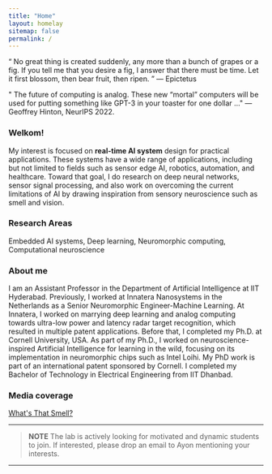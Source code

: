 ```yaml
---
title: "Home"
layout: homelay
sitemap: false
permalink: /
---
```


“ No great thing is created suddenly, any more than a bunch of grapes or a fig. If you tell me that you desire a fig, I answer that there must be time. Let it first blossom, then bear fruit, then ripen. ”
― Epictetus

" The future of computing is analog. These new “mortal” computers will be used for putting something like GPT-3 in your toaster for one dollar ..."
― Geoffrey Hinton, NeurIPS 2022. 

### Welkom!

My interest is focused on **real-time AI system** design for practical applications. These systems have a wide range of applications, including but not limited to fields such as sensor edge AI, robotics, automation, and healthcare. Toward that goal, I do research on deep neural networks, sensor signal processing, and also work on overcoming the current limitations of AI by drawing inspiration from sensory neuroscience such as smell and vision.

### Research Areas
Embedded AI systems, Deep learning, Neuromorphic computing, Computational neuroscience

### About me
I am an Assistant Professor in the Department of Artificial Intelligence at IIT Hyderabad. Previously, I worked at Innatera Nanosystems in the Netherlands as a Senior Neuromorphic Engineer-Machine Learning. At Innatera, I worked on marrying deep learning and analog computing towards ultra-low power and latency radar target recognition, which resulted in multiple patent applications. Before that, I completed my Ph.D. at Cornell University, USA. As part of my Ph.D., I worked on neuroscience-inspired Artificial Intelligence for learning in the wild, focusing on its implementation in neuromorphic chips such as Intel Loihi. My PhD work is part of an international patent sponsored by Cornell. I completed my Bachelor of Technology in Electrical Engineering from IIT Dhanbad.

### Media coverage
[What's That Smell?](https://cacm.acm.org/news/246406-whats-that-smell/fulltext)

---
> **NOTE** The lab is actively looking for motivated and dynamic students to join. If interested, please drop an email to Ayon mentioning your interests.
---

